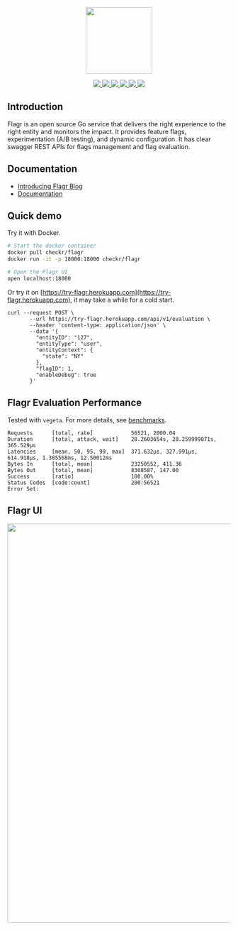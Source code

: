 <p align="center">
    <img src="./docs/images/logo.png" width="150">
</p>

<p align="center">
    <a href="https://goreportcard.com/report/github.com/checkr/flagr" target="_blank">
        <img src="https://goreportcard.com/badge/github.com/checkr/flagr">
    </a>
    <a href="https://circleci.com/gh/checkr/flagr" target="_blank">
        <img src="https://circleci.com/gh/checkr/flagr.svg?style=shield">
    </a>
    <a href="https://godoc.org/github.com/checkr/flagr" target="_blank">
        <img src="https://img.shields.io/badge/godoc-reference-green.svg">
    </a>
    <a href="https://github.com/checkr/flagr/releases" target="_blank">
        <img src="https://img.shields.io/github/release/checkr/flagr.svg?style=flat&color=green">
    </a>
    <a href="https://codecov.io/gh/checkr/flagr" target="_blank">
        <img src="https://codecov.io/gh/checkr/flagr/branch/master/graph/badge.svg">
    </a>
    <a href="https://hub.docker.com/r/checkr/flagr" target="_blank">
        <img src="https://github.com/checkr/flagr/workflows/Publish%20DockerHub/badge.svg?branch=master&event=release">
    </a>
</p>

## Introduction

Flagr is an open source Go service that delivers the right experience to the right entity and monitors the impact. It provides feature flags, experimentation (A/B testing), and dynamic configuration. It has clear swagger REST APIs for flags management and flag evaluation.

## Documentation
- [Introducing Flagr Blog](https://engineering.checkr.com/introducing-flagr-a-robust-high-performance-service-for-feature-flagging-and-a-b-testing-f037c219b7d5)
- [Documentation](https://checkr.github.io/flagr/)

## Quick demo

Try it with Docker.

```sh
# Start the docker container
docker pull checkr/flagr
docker run -it -p 18000:18000 checkr/flagr

# Open the Flagr UI
open localhost:18000
```

Or try it on [https://try-flagr.herokuapp.com](https://try-flagr.herokuapp.com), it may take a while for a cold start.

```
curl --request POST \
       --url https://try-flagr.herokuapp.com/api/v1/evaluation \
       --header 'content-type: application/json' \
       --data '{
         "entityID": "127",
         "entityType": "user",
         "entityContext": {
           "state": "NY"
         },
         "flagID": 1,
         "enableDebug": true
       }'
```


## Flagr Evaluation Performance

Tested with `vegeta`. For more details, see [benchmarks](./benchmark).

```
Requests      [total, rate]            56521, 2000.04
Duration      [total, attack, wait]    28.2603654s, 28.259999871s, 365.529µs
Latencies     [mean, 50, 95, 99, max]  371.632µs, 327.991µs, 614.918µs, 1.385568ms, 12.50012ms
Bytes In      [total, mean]            23250552, 411.36
Bytes Out     [total, mean]            8308587, 147.00
Success       [ratio]                  100.00%
Status Codes  [code:count]             200:56521
Error Set:
```

## Flagr UI

<p align="center">
    <img src="./docs/images/demo_readme.png" width="900">
</p>


